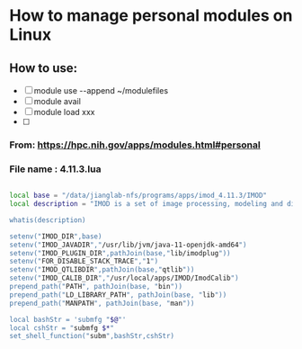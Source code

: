 # How to manage personal modules on Linux

## How to use: 
- [ ] module use --append ~/modulefiles
- [ ] module avail
- [ ] module load xxx
- [ ] 
### From: https://hpc.nih.gov/apps/modules.html#personal
### File name : 4.11.3.lua
```sh

local base = "/data/jianglab-nfs/programs/apps/imod_4.11.3/IMOD"
local description = "IMOD is a set of image processing, modeling and display programs used for tomographic reconstruction and for 3D reconstruction of EM serial sections and optical se$

whatis(description)

setenv("IMOD_DIR",base)
setenv("IMOD_JAVADIR","/usr/lib/jvm/java-11-openjdk-amd64")
setenv("IMOD_PLUGIN_DIR",pathJoin(base,"lib/imodplug"))
setenv("FOR_DISABLE_STACK_TRACE","1")
setenv("IMOD_QTLIBDIR",pathJoin(base,"qtlib"))
setenv("IMOD_CALIB_DIR","/usr/local/apps/IMOD/ImodCalib")
prepend_path("PATH", pathJoin(base, "bin"))
prepend_path("LD_LIBRARY_PATH", pathJoin(base, "lib"))
prepend_path("MANPATH", pathJoin(base, "man"))

local bashStr = 'submfg "$@"'
local cshStr = "submfg $*"
set_shell_function("subm",bashStr,cshStr)

```
